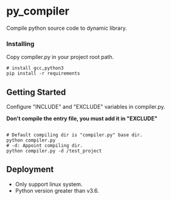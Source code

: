 # py_compiler
Compile python source code to dynamic library.

### Installing
Copy compiler.py in your project root path.
```shell script
# install gcc,python3
pip install -r requirements
```

## Getting Started
Configure "INCLUDE" and "EXCLUDE" variables in compiler.py.

**Don't compile the entry file, you must add it in "EXCLUDE"**
```shell script 

# Default compiling dir is "compiler.py" base dir.
python compiler.py
# -d: Appoint compiling dir.
python compiler.py -d /test_project
```

## Deployment
* Only support linux system.
* Python version greater than v3.6.
